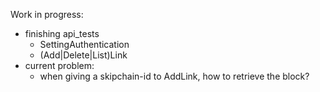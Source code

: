 Work in progress:
- finishing api_tests
  - SettingAuthentication
  - (Add|Delete|List)Link
- current problem:
  - when giving a skipchain-id to AddLink, how to retrieve the block?

